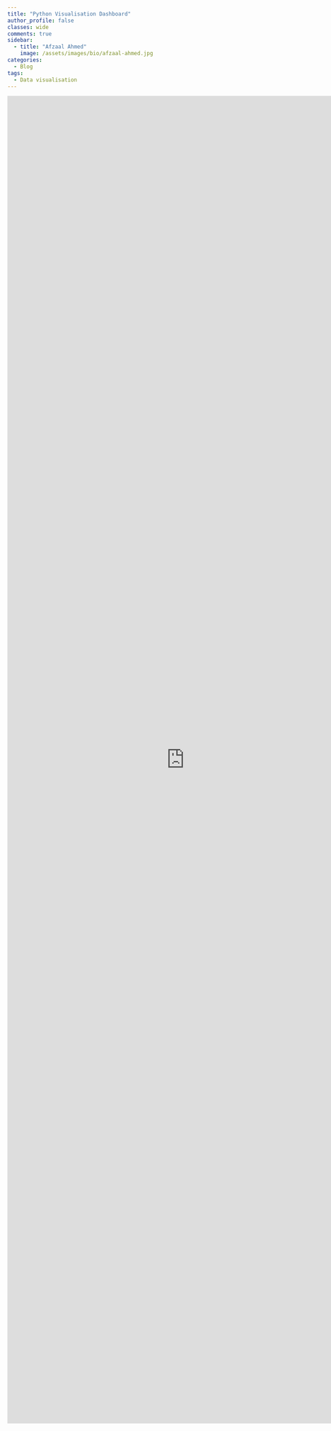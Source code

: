 ```yaml
---
title: "Python Visualisation Dashboard"
author_profile: false 
classes: wide
comments: true
sidebar:
  - title: "Afzaal Ahmed"
    image: /assets/images/bio/afzaal-ahmed.jpg
categories:
  - Blog
tags:
  - Data visualisation
---
```


<iframe src="https://ifoa-dataviz-python.herokuapp.com/" height=3000 width=800 frameBorder="0"></iframe>
